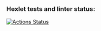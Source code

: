 ### Hexlet tests and linter status:
[![Actions Status](https://github.com/Voke16Bit/layout-designer-project-59/actions/workflows/hexlet-check.yml/badge.svg)](https://github.com/Voke16Bit/layout-designer-project-59/actions)
